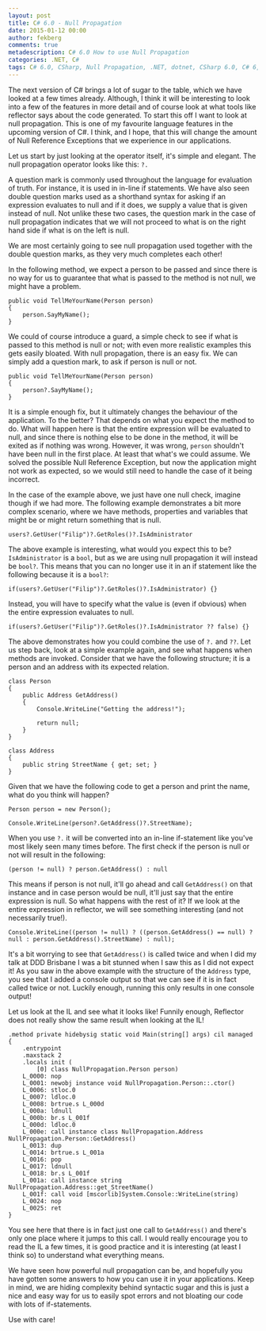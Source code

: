 ```yaml
---
layout: post
title: C# 6.0 - Null Propagation
date: 2015-01-12 00:00
author: fekberg
comments: true
metadescription: C# 6.0 How to use Null Propagation
categories: .NET, C#
tags: C# 6.0, CSharp, Null Propagation, .NET, dotnet, CSharp 6.0, C# 6, Reflector
---
```

The next version of C# brings a lot of sugar to the table, which we have looked at a few times already. Although, I think it will be interesting to look into a few of the features in more detail and of course look at what tools like reflector says about the code generated. To start this off I want to look at null propagation. This is one of my favourite language features in the upcoming version of C#. I think, and I hope, that this will change the amount of Null Reference Exceptions that we experience in our applications.

Let us start by just looking at the operator itself, it's simple and elegant. The null propagation operator looks like this: `?.`

A question mark is commonly used throughout the language for evaluation of truth. For instance, it is used in in-line if statements. We have also seen double question marks used as a shorthand syntax for asking if an expression evaluates to null and if it does, we supply a value that is given instead of null. Not unlike these two cases, the question mark in the case of null propagation indicates that we will not proceed to what is on the right hand side if what is on the left is null.

We are most certainly going to see null propagation used together with the double question marks, as they very much completes each other!

In the following method, we expect a person to be passed and since there is no way for us to guarantee that what is passed to the method is not null, we might have a problem.

	public void TellMeYourName(Person person)
	{
	    person.SayMyName();
	}

We could of course introduce a guard, a simple check to see if what is passed to this method is null or not; with even more realistic examples this gets easily bloated. With null propagation, there is an easy fix. We can simply add a question mark, to ask if person is null or not.

	public void TellMeYourName(Person person)
	{
	    person?.SayMyName();
	}

It is a simple enough fix, but it ultimately changes the behaviour of the application. To the better? That depends on what you expect the method to do. What will happen here is that the entire expression will be evaluated to null, and since there is nothing else to be done in the method, it will be exited as if nothing was wrong. However, it was wrong, `person` shouldn't have been null in the first place. At least that what's we could assume. We solved the possible Null Reference Exception, but now the application might not work as expected, so we would still need to handle the case of it being incorrect.

In the case of the example above, we just have one null check, imagine though if we had more. The following example demonstrates a bit more complex scenario, where we have methods, properties and variables that might be or might return something that is null.

	users?.GetUser("Filip")?.GetRoles()?.IsAdministrator

The above example is interesting, what would you expect this to be? `IsAdministrator` is a `bool`, but as we are using null propagation it will instead be `bool?`. This means that you can no longer use it in an if statement like the following because it is a `bool?`:

	if(users?.GetUser("Filip")?.GetRoles()?.IsAdministrator) {}

Instead, you will have to specify what the value is (even if obvious) when the entire expression evaluates to null.

	if(users?.GetUser("Filip")?.GetRoles()?.IsAdministrator ?? false) {}

The above demonstrates how you could combine the use of `?.` and `??`. Let us step back, look at a simple example again, and see what happens when methods are invoked. Consider that we have the following structure; it is a person and an address with its expected relation.

    class Person
    {
        public Address GetAddress()
        {
        	Console.WriteLine("Getting the address!");

            return null;
        }
    }

    class Address
    {
        public string StreetName { get; set; }
    }

Given that we have the following code to get a person and print the name, what do you think will happen?

	Person person = new Person();

	Console.WriteLine(person?.GetAddress()?.StreetName);

When you use `?.` it will be converted into an in-line if-statement like you've most likely seen many times before. The first check if the person is null or not will result in the following:

	(person != null) ? person.GetAddress() : null

This means if person is not null, it'll go ahead and call `GetAddress()` on that instance and in case person would be null, it'll just say that the entire expression is null. So what happens with the rest of it? If we look at the entire expression in reflector, we will see something interesting (and not necessarily true!).

	Console.WriteLine((person != null) ? ((person.GetAddress() == null) ? null : person.GetAddress().StreetName) : null);

It's a bit worrying to see that `GetAddress()` is called twice and when I did my talk at DDD Brisbane I was a bit stunned when I saw this as I did not expect it! As you saw in the above example with the structure of the `Address` type, you see that I added a console output so that we can see if it is in fact called twice or not. Luckily enough, running this only results in one console output!

Let us look at the IL and see what it looks like! Funnily enough, Reflector does not really show the same result when looking at the IL!

	.method private hidebysig static void Main(string[] args) cil managed
	{
	    .entrypoint
	    .maxstack 2
	    .locals init (
	        [0] class NullPropagation.Person person)
	    L_0000: nop 
	    L_0001: newobj instance void NullPropagation.Person::.ctor()
	    L_0006: stloc.0 
	    L_0007: ldloc.0 
	    L_0008: brtrue.s L_000d
	    L_000a: ldnull 
	    L_000b: br.s L_001f
	    L_000d: ldloc.0 
	    L_000e: call instance class NullPropagation.Address NullPropagation.Person::GetAddress()
	    L_0013: dup 
	    L_0014: brtrue.s L_001a
	    L_0016: pop 
	    L_0017: ldnull 
	    L_0018: br.s L_001f
	    L_001a: call instance string NullPropagation.Address::get_StreetName()
	    L_001f: call void [mscorlib]System.Console::WriteLine(string)
	    L_0024: nop 
	    L_0025: ret 
	}

You see here that there is in fact just one call to `GetAddress()` and there's only one place where it jumps to this call. I would really encourage you to read the IL a few times, it is good practice and it is interesting (at least I think so) to understand what everything means.

We have seen how powerful null propagation can be, and hopefully you have gotten some answers to how you can use it in your applications. Keep in mind, we are hiding complexity behind syntactic sugar and this is just a nice and easy way for us to easily spot errors and not bloating our code with lots of if-statements.

Use with care!
